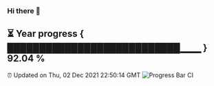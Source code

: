 ### Hi there 👋
⏳ Year progress { ███████████████████████████▁▁▁ } 92.04 %
---
⏰ Updated on Thu, 02 Dec 2021 22:50:14 GMT
![Progress Bar CI](https://github.com/liununu/liununu/workflows/Progress%20Bar%20CI/badge.svg)
